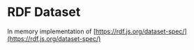# RDF Dataset

In memory implementation of [https://rdf.js.org/dataset-spec/](https://rdf.js.org/dataset-spec/)
